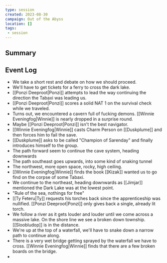 ```yaml
---
type: session
created: 2023-08-30
campaign: Out of the Abyss
location: []
tags:
 - session
---
```



## Summary

## Event Log

- We take a short rest and debate on how we should proceed.
- We'll have to get tickets for a ferry to cross the dark lake.
- [[Ponzi Deeproot|Ponzi]] attempts to lead the way continuing the direction the Tabaxi was leading us.
- [[Ponzi Deeproot|Ponzi]] scores a solid NAT 1 on the survival check while we traveled.
- Turns out, we encountered a cavern full of fucking demons. [[Winnie Eveningfog|Winnie]] is nearly dropped in a surprise round.
- Maybe [[Ponzi Deeproot|Ponzi]] isn't the best navigator.
- [[Winnie Eveningfog|Winnie]] casts Charm Person on [[Duskplume]] and then forces him to fail the save.
- [[Duskplume]] asks to be called "Champion of Sarenday" and finally introduces himself to the group.
- The path forward seem to continue the cave system, heading downwards
- The path southeast goes upwards, into some kind of snaking tunnel
- The northwest, more open space, rocky, high ceiling.
- [[Winnie Eveningfog|Winnie]] finds the book [[Kizak]] wanted us to go find on the corpse of some Tabaxi.
- We continue to the northeast, heading downwards as [[Jimjar]] mentioned the Dark Lake was at the lowest point.
- "Rule of the sea, nothings for free"
- [[Ty Feteru|Ty]] requests his torches back since the apprenticeship was nullified. [[Ponzi Deeproot|Ponzi]] only gives back a single, already lit torch.
- We follow a river as it gets louder and louder until we come across a massive lake. On the shore line we see a broken down township. [[Sloobludop]] is in the distance.
- We're up at the top of a waterfall, we'll have to snake down a narrow path to continue along. 
- There is a very wet bridge getting sprayed by the waterfall we have to cross. [[Winnie Eveningfog|Winnie]] finds that there are a few broken boards on the bridge.
- 